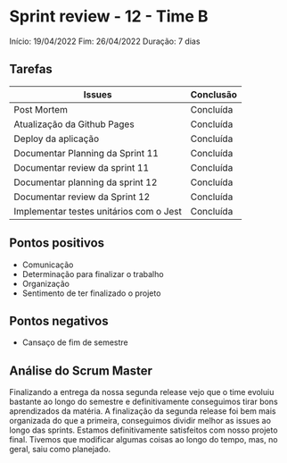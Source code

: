 # Sprint review - 12 - Time B

Início: 19/04/2022
Fim: 26/04/2022
Duração: 7 dias

## Tarefas

| Issues                                  | Conclusão |
| --------------------------------------- | --------- |
| Post Mortem                             | Concluída |
| Atualização da Github Pages             | Concluída |
| Deploy da aplicação                     | Concluída |
| Documentar Planning da Sprint 11        | Concluída |
| Documentar review da sprint 11          | Concluída |
| Documentar planning da sprint 12        | Concluída |
| Documentar review da Sprint 12          | Concluída |
| Implementar testes unitários com o Jest | Concluída |

## Pontos positivos

* Comunicação
* Determinação para finalizar o trabalho
* Organização
* Sentimento de ter finalizado o projeto

## Pontos negativos

* Cansaço de fim de semestre

## Análise do Scrum Master

Finalizando a entrega da nossa segunda release vejo que o time evoluiu bastante ao longo do semestre e definitivamente conseguimos tirar bons aprendizados da matéria. A finalização da segunda release foi bem mais organizada do que a primeira, conseguimos dividir melhor as issues ao longo das sprints. Estamos definitivamente satisfeitos com nosso projeto final. Tivemos que modificar algumas coisas ao longo do tempo, mas, no geral, saiu como planejado.